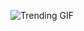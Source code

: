 
<!-- GIF_SECTION -->
![Trending GIF](https://media1.giphy.com/media/v1.Y2lkPThiYjIxNzcyNnF1azkxaDJ1YWZ1dzB0OWNjdzE3ZDRyMmVndWV6bDMzaG9xa2w1aCZlcD12MV9naWZzX3NlYXJjaCZjdD1n/11ZSwQNWba4YF2/giphy.gif)
<!-- END_GIF_SECTION -->
